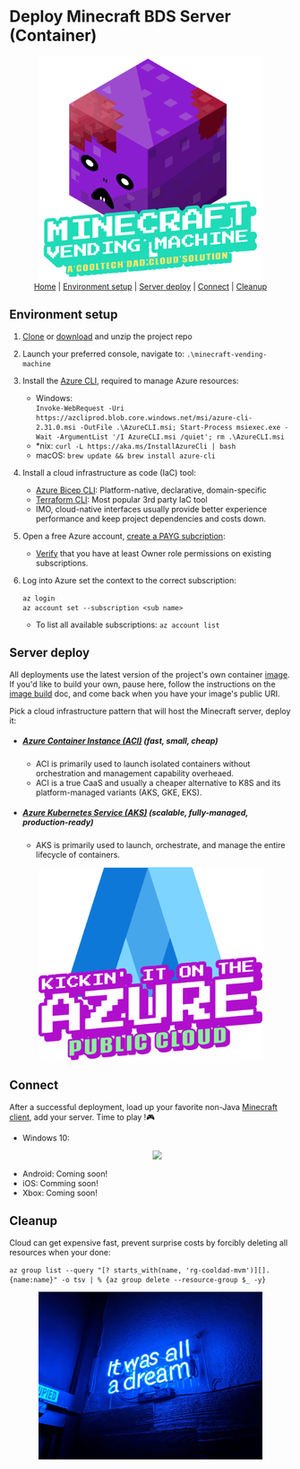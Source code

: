 # Deploy Minecraft BDS Server (Container)
<p align="center">
  <img src="../images/mvm_logo.gif" width="400"></br>
  <a href="../README.md">Home</a> |
  <a href="#environment-setup">Environment setup</a> |
  <a href="#server-deploy">Server deploy</a> |
  <a href="#connect">Connect</a> |
  <a href="#cleanup">Cleanup</a>
</p>

## Environment setup
1. [Clone](https://github.com/cool-tech-dad/minecraft-vending-machine) or [download](https://github.com/cool-tech-dad/minecraft-vending-machine/archive/refs/heads/main.zip) and unzip the project repo
2. Launch your preferred console, navigate to: `.\minecraft-vending-machine` 
3. Install the [Azure CLI](https://docs.microsoft.com/en-us/cli/azure/install-azure-cli), required to manage Azure resources:
    * Windows:\
      `Invoke-WebRequest -Uri https://azcliprod.blob.core.windows.net/msi/azure-cli-2.31.0.msi -OutFile .\AzureCLI.msi; Start-Process msiexec.exe -Wait -ArgumentList '/I AzureCLI.msi /quiet'; rm .\AzureCLI.msi`
    * *nix: `curl -L https://aka.ms/InstallAzureCli | bash` 
    * macOS: `brew update && brew install azure-cli`
4. Install a cloud infrastructure as code (IaC) tool:
    * [Azure Bicep CLI](https://docs.microsoft.com/en-us/azure/azure-resource-manager/bicep/install#azure-cli): Platform-native, declarative, domain-specific 
    * [Terraform CLI](https://learn.hashicorp.com/tutorials/terraform/install-cli?in=terraform/azure-get-started): Most popular 3rd party IaC tool
    * IMO, cloud-native interfaces usually provide better experience performance and keep project dependencies and costs down.
5. Open a free Azure account, [create a PAYG subcription](https://azure.microsoft.com/en-us/free/):
    * [Verify](https://docs.microsoft.com/en-us/azure/role-based-access-control/check-access) that you have at least Owner role permissions on existing subscriptions.
6. Log into Azure set the context to the correct subscription:

    `az login`\
    `az account set --subscription <sub name>`
    * To list all available subscriptions: `az account list`

## Server deploy
All deployments use the latest version of the project's own container [image](https://hub.docker.com/r/cooltechdad/minecraft-bds/tags). If you'd like to build your own, pause here, follow the instructions on the <a href="../image.md">image build</a> doc, and come back when you have your image's public URI.

Pick a cloud infrastructure pattern that will host the Minecraft server, deploy it:

  * ##### <a href="./caas/aci.md">Azure Container Instance (ACI)</a> (fast, small, cheap)
    * ACI is primarily used to launch isolated containers without orchestration and management capability overheaed. 
    * ACI is a true CaaS and usually a cheaper alternative to K8S and its platform-managed variants (AKS, GKE, EKS).
  * ##### <a href="./k8s/aks.md">Azure Kubernetes Service (AKS)</a>  (scalable, fully-managed, production-ready)
    * AKS is primarily used to launch, orchestrate, and manage the entire lifecycle of containers. 
  
  <p align="center">
    <img src="../images/mvm_azure_logo.png" width="400"></br>
  </p>

## Connect
After a successful deployment, load up your favorite non-Java [Minecraft client](https://www.minecraft.net/en-us/get-minecraft#), add your server. Time to play !:video_game:
  
  * Windows 10: 
    <p align="center">
      <img src="../images/mvm_connect_w10.gif" width="700">
    </p>
  * Android: Coming soon!
  * iOS: Comming soon!
  * Xbox: Coming soon!


## Cleanup
Cloud can get expensive fast, prevent surprise costs by forcibly deleting all resources when your done: 

`az group list --query "[? starts_with(name, 'rg-cooldad-mvm')][].{name:name}" -o tsv | % {az group delete --resource-group $_ -y}`
<p align="center">
  <img src="../images/it_was_all_a_dream.png" width=400>
</p>